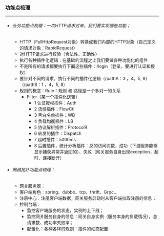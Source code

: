 ### 功能点梳理

------

- ###### 业务功能点梳理：一次HTTP请求过来，我们要实现哪些功能；

  - HTTP（FullHttpRequest对象）转换成我们内部的HTTP对象（自己定义的请求对象：RapidRequest）
  - 对HTTP请求进行校验（合法性、正确性）
  - 执行各种插件化逻辑：在基础的流程之上我们要做各种功能化的组件
  - 不是所有的请求都要执行下面这些插件：/login（登录，要进行认证和授权）
  - 要针对不同的请求，执行不同的插件化逻辑（/pathA：3 ，4，5,  8）（/pathB：1 ，4，5,  8）
  - 规则的概念：Rule：规则 和 路径是一个多对一的关系
    - Filter（某一个插件化逻辑）
      - 1 认证授权插件：Auth
      - 2 流控插件：FlowCtl
      - 3 黑白名单插件：WB
      - 4 负载均衡插件：LB
      - 5 协议解析插件：ProtocolR
      - 6 转发的插件：Dispatch
      - 7 超时插件：5000ms
      - 8 后置插件，统计分析插件：总的访问次数，成功（下游服务能够显示捕获异常并返回的）、失败（网关服务自身出现exception，超时、连接断开）

- ###### 网络拓扑功能点梳理：

  - 网关服务器：
  - 客户端角色：spring、dubbo、tcp、thrift、Grpc...
  - 注册中心：注册客户端数据，网关服务启动时从客户端拉取注册的信息；
  - 控制台端：
    - 监控客户端服务的状态，实例的上下线；
    - 监控网关服务自身的信息：网关自身实例（服务本身的负载情况），总请求数、成功率失败率；
    - 配置化：各种各样的规则：插件的动态配置
